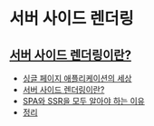 # 서버 사이드 렌더링

## [서버 사이드 렌더링이란?](notes/4_1_서버_사이드_렌더링이란.md)
- [싱글 페이지 애플리케이션의 세상](notes/4_1_서버_사이드_렌더링이란.md/#싱글-페이지-애플리케이션의-세상)
- [서버 사이드 렌더링이란?](notes/4_1_서버_사이드_렌더링이란.md/#ec849cebb284-ec82acec9db4eb939c-eba08ceb8d94eba781ec9db4eb9e80-1)
- [SPA와 SSR을 모두 알아야 하는 이유](notes/4_1_서버_사이드_렌더링이란.md/#spa와-ssr을-모두-알아야-하는-이유)
- [정리](notes/4_1_서버_사이드_렌더링이란.md/#정리)